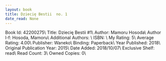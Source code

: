 ```yaml
---
layout: book
title: Dziecię Bestii  no. 1
date_read: None
---
```


Book Id: 42200275\ 
Title: Dziecię Bestii #1\ 
Author: Mamoru Hosoda\ 
Author l-f: Hosoda, Mamoru\ 
Additional Authors: \ 
ISBN: \ 
My Rating: 5\ 
Average Rating: 4.00\ 
Publisher: Waneko\ 
Binding: Paperback\ 
Year Published: 2018\ 
Original Publication Year: 2015\ 
Date Added: 2018/10/07\ 
Exclusive Shelf: read\ 
Read Count: 3\ 
Owned Copies: 0\ 

